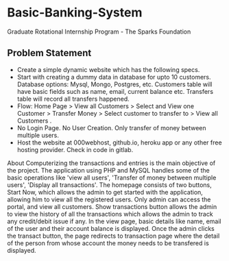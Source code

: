 # Basic-Banking-System 
Graduate Rotational Internship Program - The Sparks Foundation
## Problem Statement
- Create a simple dynamic website which has the following specs.
- Start with creating a dummy data in database for upto 10
customers. Database options: Mysql, Mongo, Postgres, etc.
Customers table will have basic fields such as name, email,
current balance etc. Transfers table will record all transfers
happened.
- Flow: Home Page > View all Customers > Select and View one
Customer > Transfer Money > Select customer to transfer to >
View all Customers .
- No Login Page. No User Creation. Only transfer of money
between multiple users.
- Host the website at 000webhost, github.io, heroku app or any
other free hosting provider. Check in code in gitlab.

About
Computerizing the transactions and entries is the main 
objective of the project. The application using PHP and MySQL 
handles some of the basic operations like 'view all users', 
'Transfer of money between multiple users', 'Display all 
transactions'. The homepage consists of two buttons, Start 
Now, which allows the admin to get started with the application, 
allowing him to view all the registered users. Only admin 
can access the portal, and view all customers. Show transactions
button allows the admin to view the history of all the 
transactions which allows the admin to track any credit/debit
issue if any. In the view page, basic details like name, email
of the user and their account balance is displayed. Once the 
admin clicks the transact button, the page redirects to 
transaction page where the detail of the person from whose 
account the money needs to be transfered is displayed.

